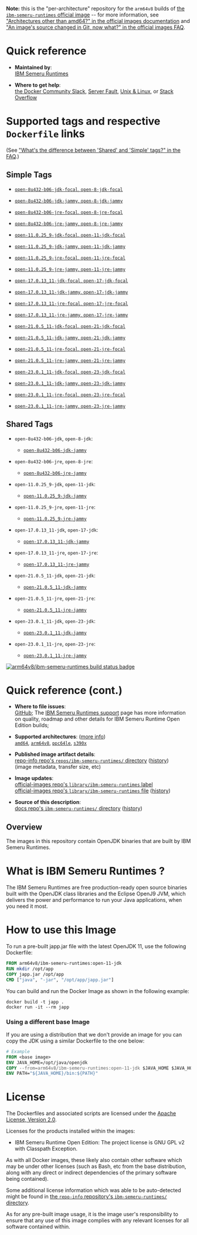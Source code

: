<!--

********************************************************************************

WARNING:

    DO NOT EDIT "ibm-semeru-runtimes/README.md"

    IT IS AUTO-GENERATED

    (from the other files in "ibm-semeru-runtimes/" combined with a set of templates)

********************************************************************************

-->

**Note:** this is the "per-architecture" repository for the `arm64v8` builds of [the `ibm-semeru-runtimes` official image](https://hub.docker.com/_/ibm-semeru-runtimes) -- for more information, see ["Architectures other than amd64?" in the official images documentation](https://github.com/docker-library/official-images#architectures-other-than-amd64) and ["An image's source changed in Git, now what?" in the official images FAQ](https://github.com/docker-library/faq#an-images-source-changed-in-git-now-what).

# Quick reference

-	**Maintained by**:  
	[IBM Semeru Runtimes](https://github.com/ibmruntimes/semeru-containers)

-	**Where to get help**:  
	[the Docker Community Slack](https://dockr.ly/comm-slack), [Server Fault](https://serverfault.com/help/on-topic), [Unix & Linux](https://unix.stackexchange.com/help/on-topic), or [Stack Overflow](https://stackoverflow.com/help/on-topic)

# Supported tags and respective `Dockerfile` links

(See ["What's the difference between 'Shared' and 'Simple' tags?" in the FAQ](https://github.com/docker-library/faq#whats-the-difference-between-shared-and-simple-tags).)

## Simple Tags

-	[`open-8u432-b06-jdk-focal`, `open-8-jdk-focal`](https://github.com/ibmruntimes/semeru-containers/blob/b13bc45629a8e3892f61159b4fb8737c20df85d2/8/jdk/ubuntu/focal/Dockerfile.open.releases.full)

-	[`open-8u432-b06-jdk-jammy`, `open-8-jdk-jammy`](https://github.com/ibmruntimes/semeru-containers/blob/b13bc45629a8e3892f61159b4fb8737c20df85d2/8/jdk/ubuntu/jammy/Dockerfile.open.releases.full)

-	[`open-8u432-b06-jre-focal`, `open-8-jre-focal`](https://github.com/ibmruntimes/semeru-containers/blob/b13bc45629a8e3892f61159b4fb8737c20df85d2/8/jre/ubuntu/focal/Dockerfile.open.releases.full)

-	[`open-8u432-b06-jre-jammy`, `open-8-jre-jammy`](https://github.com/ibmruntimes/semeru-containers/blob/b13bc45629a8e3892f61159b4fb8737c20df85d2/8/jre/ubuntu/jammy/Dockerfile.open.releases.full)

-	[`open-11.0.25_9-jdk-focal`, `open-11-jdk-focal`](https://github.com/ibmruntimes/semeru-containers/blob/b13bc45629a8e3892f61159b4fb8737c20df85d2/11/jdk/ubuntu/focal/Dockerfile.open.releases.full)

-	[`open-11.0.25_9-jdk-jammy`, `open-11-jdk-jammy`](https://github.com/ibmruntimes/semeru-containers/blob/b13bc45629a8e3892f61159b4fb8737c20df85d2/11/jdk/ubuntu/jammy/Dockerfile.open.releases.full)

-	[`open-11.0.25_9-jre-focal`, `open-11-jre-focal`](https://github.com/ibmruntimes/semeru-containers/blob/b13bc45629a8e3892f61159b4fb8737c20df85d2/11/jre/ubuntu/focal/Dockerfile.open.releases.full)

-	[`open-11.0.25_9-jre-jammy`, `open-11-jre-jammy`](https://github.com/ibmruntimes/semeru-containers/blob/b13bc45629a8e3892f61159b4fb8737c20df85d2/11/jre/ubuntu/jammy/Dockerfile.open.releases.full)

-	[`open-17.0.13_11-jdk-focal`, `open-17-jdk-focal`](https://github.com/ibmruntimes/semeru-containers/blob/b13bc45629a8e3892f61159b4fb8737c20df85d2/17/jdk/ubuntu/focal/Dockerfile.open.releases.full)

-	[`open-17.0.13_11-jdk-jammy`, `open-17-jdk-jammy`](https://github.com/ibmruntimes/semeru-containers/blob/b13bc45629a8e3892f61159b4fb8737c20df85d2/17/jdk/ubuntu/jammy/Dockerfile.open.releases.full)

-	[`open-17.0.13_11-jre-focal`, `open-17-jre-focal`](https://github.com/ibmruntimes/semeru-containers/blob/b13bc45629a8e3892f61159b4fb8737c20df85d2/17/jre/ubuntu/focal/Dockerfile.open.releases.full)

-	[`open-17.0.13_11-jre-jammy`, `open-17-jre-jammy`](https://github.com/ibmruntimes/semeru-containers/blob/b13bc45629a8e3892f61159b4fb8737c20df85d2/17/jre/ubuntu/jammy/Dockerfile.open.releases.full)

-	[`open-21.0.5_11-jdk-focal`, `open-21-jdk-focal`](https://github.com/ibmruntimes/semeru-containers/blob/b13bc45629a8e3892f61159b4fb8737c20df85d2/21/jdk/ubuntu/focal/Dockerfile.open.releases.full)

-	[`open-21.0.5_11-jdk-jammy`, `open-21-jdk-jammy`](https://github.com/ibmruntimes/semeru-containers/blob/b13bc45629a8e3892f61159b4fb8737c20df85d2/21/jdk/ubuntu/jammy/Dockerfile.open.releases.full)

-	[`open-21.0.5_11-jre-focal`, `open-21-jre-focal`](https://github.com/ibmruntimes/semeru-containers/blob/b13bc45629a8e3892f61159b4fb8737c20df85d2/21/jre/ubuntu/focal/Dockerfile.open.releases.full)

-	[`open-21.0.5_11-jre-jammy`, `open-21-jre-jammy`](https://github.com/ibmruntimes/semeru-containers/blob/b13bc45629a8e3892f61159b4fb8737c20df85d2/21/jre/ubuntu/jammy/Dockerfile.open.releases.full)

-	[`open-23.0.1_11-jdk-focal`, `open-23-jdk-focal`](https://github.com/ibmruntimes/semeru-containers/blob/b13bc45629a8e3892f61159b4fb8737c20df85d2/23/jdk/ubuntu/focal/Dockerfile.open.releases.full)

-	[`open-23.0.1_11-jdk-jammy`, `open-23-jdk-jammy`](https://github.com/ibmruntimes/semeru-containers/blob/b13bc45629a8e3892f61159b4fb8737c20df85d2/23/jdk/ubuntu/jammy/Dockerfile.open.releases.full)

-	[`open-23.0.1_11-jre-focal`, `open-23-jre-focal`](https://github.com/ibmruntimes/semeru-containers/blob/b13bc45629a8e3892f61159b4fb8737c20df85d2/23/jre/ubuntu/focal/Dockerfile.open.releases.full)

-	[`open-23.0.1_11-jre-jammy`, `open-23-jre-jammy`](https://github.com/ibmruntimes/semeru-containers/blob/b13bc45629a8e3892f61159b4fb8737c20df85d2/23/jre/ubuntu/jammy/Dockerfile.open.releases.full)

## Shared Tags

-	`open-8u432-b06-jdk`, `open-8-jdk`:

	-	[`open-8u432-b06-jdk-jammy`](https://github.com/ibmruntimes/semeru-containers/blob/b13bc45629a8e3892f61159b4fb8737c20df85d2/8/jdk/ubuntu/jammy/Dockerfile.open.releases.full)

-	`open-8u432-b06-jre`, `open-8-jre`:

	-	[`open-8u432-b06-jre-jammy`](https://github.com/ibmruntimes/semeru-containers/blob/b13bc45629a8e3892f61159b4fb8737c20df85d2/8/jre/ubuntu/jammy/Dockerfile.open.releases.full)

-	`open-11.0.25_9-jdk`, `open-11-jdk`:

	-	[`open-11.0.25_9-jdk-jammy`](https://github.com/ibmruntimes/semeru-containers/blob/b13bc45629a8e3892f61159b4fb8737c20df85d2/11/jdk/ubuntu/jammy/Dockerfile.open.releases.full)

-	`open-11.0.25_9-jre`, `open-11-jre`:

	-	[`open-11.0.25_9-jre-jammy`](https://github.com/ibmruntimes/semeru-containers/blob/b13bc45629a8e3892f61159b4fb8737c20df85d2/11/jre/ubuntu/jammy/Dockerfile.open.releases.full)

-	`open-17.0.13_11-jdk`, `open-17-jdk`:

	-	[`open-17.0.13_11-jdk-jammy`](https://github.com/ibmruntimes/semeru-containers/blob/b13bc45629a8e3892f61159b4fb8737c20df85d2/17/jdk/ubuntu/jammy/Dockerfile.open.releases.full)

-	`open-17.0.13_11-jre`, `open-17-jre`:

	-	[`open-17.0.13_11-jre-jammy`](https://github.com/ibmruntimes/semeru-containers/blob/b13bc45629a8e3892f61159b4fb8737c20df85d2/17/jre/ubuntu/jammy/Dockerfile.open.releases.full)

-	`open-21.0.5_11-jdk`, `open-21-jdk`:

	-	[`open-21.0.5_11-jdk-jammy`](https://github.com/ibmruntimes/semeru-containers/blob/b13bc45629a8e3892f61159b4fb8737c20df85d2/21/jdk/ubuntu/jammy/Dockerfile.open.releases.full)

-	`open-21.0.5_11-jre`, `open-21-jre`:

	-	[`open-21.0.5_11-jre-jammy`](https://github.com/ibmruntimes/semeru-containers/blob/b13bc45629a8e3892f61159b4fb8737c20df85d2/21/jre/ubuntu/jammy/Dockerfile.open.releases.full)

-	`open-23.0.1_11-jdk`, `open-23-jdk`:

	-	[`open-23.0.1_11-jdk-jammy`](https://github.com/ibmruntimes/semeru-containers/blob/b13bc45629a8e3892f61159b4fb8737c20df85d2/23/jdk/ubuntu/jammy/Dockerfile.open.releases.full)

-	`open-23.0.1_11-jre`, `open-23-jre`:

	-	[`open-23.0.1_11-jre-jammy`](https://github.com/ibmruntimes/semeru-containers/blob/b13bc45629a8e3892f61159b4fb8737c20df85d2/23/jre/ubuntu/jammy/Dockerfile.open.releases.full)

[![arm64v8/ibm-semeru-runtimes build status badge](https://img.shields.io/jenkins/s/https/doi-janky.infosiftr.net/job/multiarch/job/arm64v8/job/ibm-semeru-runtimes.svg?label=arm64v8/ibm-semeru-runtimes%20%20build%20job)](https://doi-janky.infosiftr.net/job/multiarch/job/arm64v8/job/ibm-semeru-runtimes/)

# Quick reference (cont.)

-	**Where to file issues**:  
	[GitHub](https://github.com/ibmruntimes/Semeru-Runtimes/issues); The [IBM Semeru Runtimes support](https://ibm.com/semeru-runtimes) page has more information on quality, roadmap and other details for IBM Semeru Runtime Open Edition builds;

-	**Supported architectures**: ([more info](https://github.com/docker-library/official-images#architectures-other-than-amd64))  
	[`amd64`](https://hub.docker.com/r/amd64/ibm-semeru-runtimes/), [`arm64v8`](https://hub.docker.com/r/arm64v8/ibm-semeru-runtimes/), [`ppc64le`](https://hub.docker.com/r/ppc64le/ibm-semeru-runtimes/), [`s390x`](https://hub.docker.com/r/s390x/ibm-semeru-runtimes/)

-	**Published image artifact details**:  
	[repo-info repo's `repos/ibm-semeru-runtimes/` directory](https://github.com/docker-library/repo-info/blob/master/repos/ibm-semeru-runtimes) ([history](https://github.com/docker-library/repo-info/commits/master/repos/ibm-semeru-runtimes))  
	(image metadata, transfer size, etc)

-	**Image updates**:  
	[official-images repo's `library/ibm-semeru-runtimes` label](https://github.com/docker-library/official-images/issues?q=label%3Alibrary%2Fibm-semeru-runtimes)  
	[official-images repo's `library/ibm-semeru-runtimes` file](https://github.com/docker-library/official-images/blob/master/library/ibm-semeru-runtimes) ([history](https://github.com/docker-library/official-images/commits/master/library/ibm-semeru-runtimes))

-	**Source of this description**:  
	[docs repo's `ibm-semeru-runtimes/` directory](https://github.com/docker-library/docs/tree/master/ibm-semeru-runtimes) ([history](https://github.com/docker-library/docs/commits/master/ibm-semeru-runtimes))

## Overview

The images in this repository contain OpenJDK binaries that are built by IBM Semeru Runtimes.

# What is IBM Semeru Runtimes ?

The IBM Semeru Runtimes are free production-ready open source binaries built with the OpenJDK class libraries and the Eclipse OpenJ9 JVM, which delivers the power and performance to run your Java applications, when you need it most.

# How to use this Image

To run a pre-built japp.jar file with the latest OpenJDK 11, use the following Dockerfile:

```dockerfile
FROM arm64v8/ibm-semeru-runtimes:open-11-jdk
RUN mkdir /opt/app
COPY japp.jar /opt/app
CMD ["java", "-jar", "/opt/app/japp.jar"]
```

You can build and run the Docker Image as shown in the following example:

```console
docker build -t japp .
docker run -it --rm japp
```

### Using a different base Image

If you are using a distribution that we don't provide an image for you can copy the JDK using a similar Dockerfile to the one below:

```dockerfile
# Example
FROM <base image>
ENV JAVA_HOME=/opt/java/openjdk
COPY --from=arm64v8/ibm-semeru-runtimes:open-11-jdk $JAVA_HOME $JAVA_HOME
ENV PATH="${JAVA_HOME}/bin:${PATH}"
```

# License

The Dockerfiles and associated scripts are licensed under the [Apache License, Version 2.0](http://www.apache.org/licenses/LICENSE-2.0.html).

Licenses for the products installed within the images:

-	IBM Semeru Runtime Open Edition: The project license is GNU GPL v2 with Classpath Exception.

As with all Docker images, these likely also contain other software which may be under other licenses (such as Bash, etc from the base distribution, along with any direct or indirect dependencies of the primary software being contained).

Some additional license information which was able to be auto-detected might be found in [the `repo-info` repository's `ibm-semeru-runtimes/` directory](https://github.com/docker-library/repo-info/tree/master/repos/ibm-semeru-runtimes).

As for any pre-built image usage, it is the image user's responsibility to ensure that any use of this image complies with any relevant licenses for all software contained within.
